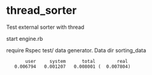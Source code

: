 # thread_sorter
Test external sorter with thread

start engine.rb

require Rspec test/ data generator. Data dir sorting_data

```
       user     system      total        real
   0.006794   0.001207   0.008001 (  0.007804)
```
